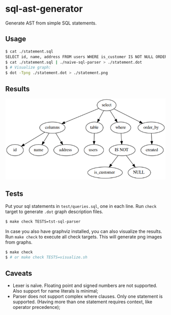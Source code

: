 # sql-ast-generator
Generate AST from simple SQL statements.

## Usage

```bash
$ cat ./statement.sql
SELECT id, name, address FROM users WHERE is_customer IS NOT NULL ORDER BY created;
$ cat ./statement.sql | ./naive-sql-parser > ./statement.dot
$ # Visualize graph:
$ dot -Tpng ./statement.dot > ./statement.png
```
## Results
![results](sample.png)

## Tests
Put your sql statements in `test/queries.sql`, one in each line. Run `check` target to generate `.dot` graph description files.
```bash
$ make check TESTS=tst-sql-parser
```
In case you also have graphviz installed, you can also visualize the results. Run `make check` to execute all check targets. This will generate png images from graphs.

```bash
$ make check 
$ # or make check TESTS=visualize.sh
```


## Caveats

* Lexer is naïve. Floating point and signed numbers are not supported. Also support for name literals is minimal;
* Parser does not support complex where clauses. Only one statement is supported. (Having more than one statement requires context, like operator precedence);
